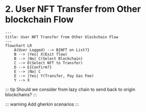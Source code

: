 # 2. User NFT Transfer from Other blockchain Flow

```mermaid
---
title: User NFT Transfer from Other blockchain Flow
---
flowchart LR
    A(User Logged) --> B{NFT on List?}
    B --> |Yes| X(Exit flow)
    B --> |No| C(Select Blockchain)
    C --> D(Select NFT to Transfer)
    D --> E{Confirm?}
    E --> |No| C
    E --> |Yes| Y(Transfer, Pay Gas Fee)
    Y --> X
```

::: tip
Should we consider from lazy chain to send back to origin blockchains?
:::

::: warning
Add gherkin scenarios
:::
